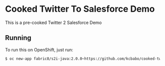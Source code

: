# Cooked Twitter To Salesforce Demo

This is a pre-cooked Twitter 2 Salesforce Demo

## Running

To run this on OpenShift, just run:

```bash
$ oc new-app fabric8/s2i-java:2.0.0~https://github.com/kcbabo/cooked-twitter-to-salesforce-demo.git
```

